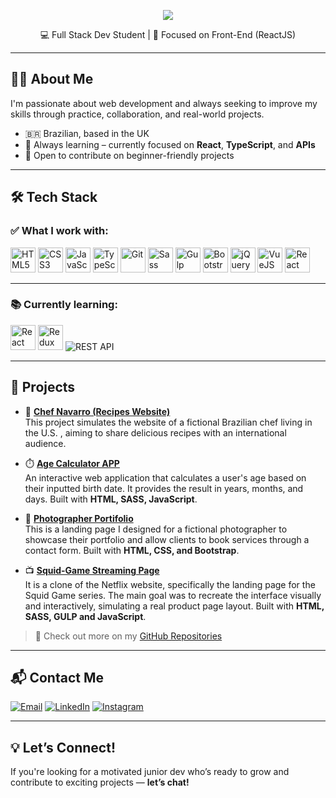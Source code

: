 <!-- Banner opcional -->
<p align="center">
  <img src="https://capsule-render.vercel.app/api?type=wave&color=0E76A8&height=200&section=header&text=Lucas%20Vitareli&fontSize=40&fontColor=ffffff" />
</p>
<p align="center">💻 Full Stack Dev Student | 🎯 Focused on Front-End (ReactJS)</p>

---

## 🧑‍💻 About Me

I'm passionate about web development and always seeking to improve my skills through practice, collaboration, and real-world projects.

- 🇧🇷 Brazilian, based in the UK  
- 🧠 Always learning – currently focused on **React**, **TypeScript**, and **APIs**  
- 🤝 Open to contribute on beginner-friendly projects

---

## 🛠️ Tech Stack

### ✅ What I work with:

<p align="left">
  <img src="https://cdn.jsdelivr.net/gh/devicons/devicon/icons/html5/html5-original.svg" width="40" title="HTML5"/>
  <img src="https://cdn.jsdelivr.net/gh/devicons/devicon/icons/css3/css3-original.svg" width="40" title="CSS3"/>
  <img src="https://cdn.jsdelivr.net/gh/devicons/devicon/icons/javascript/javascript-original.svg" width="40" title="JavaScript"/>
  <img src="https://cdn.jsdelivr.net/gh/devicons/devicon/icons/typescript/typescript-original.svg" width="40" title="TypeScript"/>
  <img src="https://cdn.jsdelivr.net/gh/devicons/devicon/icons/git/git-original.svg" width="40" title="Git"/>
  <img src="https://cdn.jsdelivr.net/gh/devicons/devicon/icons/sass/sass-original.svg" width="40" title="Sass"/>
  <img src="https://cdn.jsdelivr.net/gh/devicons/devicon/icons/gulp/gulp-plain.svg" width="40" title="Gulp"/>
  <img src="https://cdn.jsdelivr.net/gh/devicons/devicon/icons/bootstrap/bootstrap-original.svg" width="40" title="Bootstrap"/>
  <img src="https://cdn.jsdelivr.net/gh/devicons/devicon/icons/jquery/jquery-original.svg" width="40" title="jQuery"/>
  <img src="https://cdn.jsdelivr.net/gh/devicons/devicon/icons/vuejs/vuejs-original.svg" width="40" title="VueJS"/>
  <img src="https://cdn.jsdelivr.net/gh/devicons/devicon/icons/react/react-original.svg" width="40" title="React"/>
</p>

---

### 📚 Currently learning:

<p align="left">
  <img src="https://cdn.jsdelivr.net/gh/devicons/devicon/icons/react/react-original.svg" width="40" title="React"/>
  <img src="https://cdn.jsdelivr.net/gh/devicons/devicon/icons/redux/redux-original.svg" width="40" title="Redux"/>
  <img src="https://img.shields.io/badge/REST%20API-black?style=flat-square&logo=api&logoColor=white" title="REST API"/>
</p>

---

## 🧪 Projects

- 🍝 [**Chef Navarro (Recipes Website)**](https://github.com/lucasvitareli/recipes-page.git)  
  This project simulates the website of a fictional Brazilian chef living in the U.S. , aiming to share delicious recipes with an international audience.

- ⏱️ [**Age Calculator APP**](https://github.com/lucasvitareli/Age-Calculator-app/tree/main)  
  An interactive web application that calculates a user's age based on their inputted birth date. It provides the result in years, months, and days. Built with **HTML, SASS, JavaScript**.

- 📸 [**Photographer Portifolio**](https://github.com/lucasvitareli/portifolio-fotografo)  
  This is a landing page I designed for a fictional photographer to showcase their portfolio and allow clients to book services through a contact form. Built with **HTML, CSS, and Bootstrap**.

- 📺 [**Squid-Game Streaming Page**](https://github.com/lucasvitareli/squid-game_clone)  
  It is a clone of the Netflix website, specifically the landing page for the Squid Game series. The main goal was to recreate the interface visually and interactively, simulating a real product page layout. Built with **HTML, SASS, GULP and JavaScript**.

> 🔎 Check out more on my [GitHub Repositories](https://github.com/lucasvitareli?tab=repositories)

---

## 📬 Contact Me

[![Email](https://img.shields.io/badge/-Email-D14836?style=flat-square&logo=gmail&logoColor=white)](mailto:lucas.vitareli@hotmail.com)
[![LinkedIn](https://img.shields.io/badge/-LinkedIn-0077B5?style=flat-square&logo=linkedin)](https://www.linkedin.com/in/lucas-vitareli)
[![Instagram](https://img.shields.io/badge/-Instagram-E4405F?style=flat-square&logo=instagram&logoColor=white)](https://www.instagram.com/luvitareli)

---

## 💡 Let’s Connect!
If you're looking for a motivated junior dev who’s ready to grow and contribute to exciting projects — **let’s chat!**
